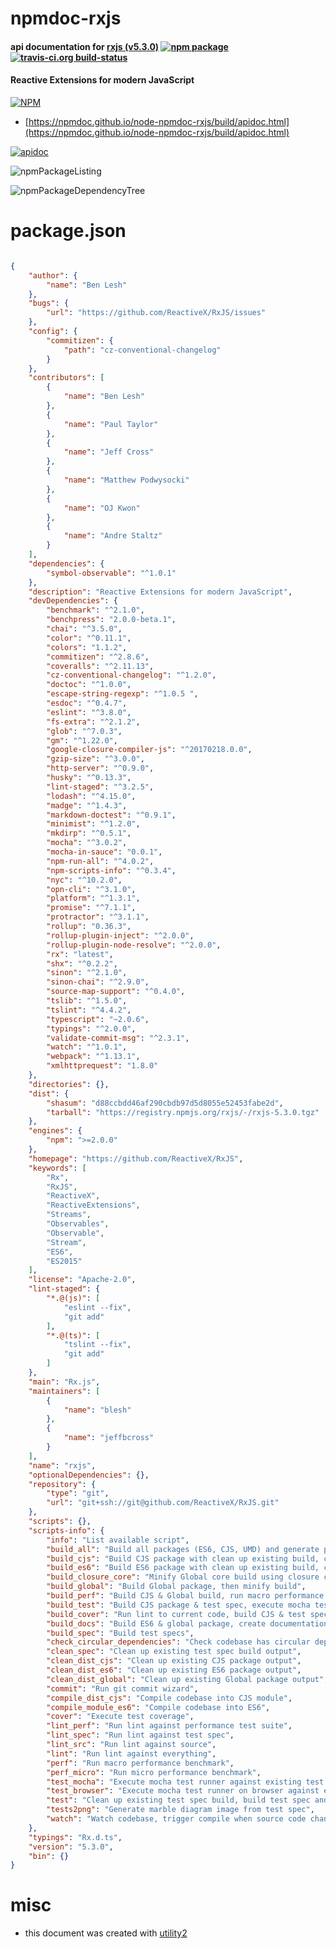# npmdoc-rxjs

#### api documentation for  [rxjs (v5.3.0)](https://github.com/ReactiveX/RxJS)  [![npm package](https://img.shields.io/npm/v/npmdoc-rxjs.svg?style=flat-square)](https://www.npmjs.org/package/npmdoc-rxjs) [![travis-ci.org build-status](https://api.travis-ci.org/npmdoc/node-npmdoc-rxjs.svg)](https://travis-ci.org/npmdoc/node-npmdoc-rxjs)

#### Reactive Extensions for modern JavaScript

[![NPM](https://nodei.co/npm/rxjs.png?downloads=true&downloadRank=true&stars=true)](https://www.npmjs.com/package/rxjs)

- [https://npmdoc.github.io/node-npmdoc-rxjs/build/apidoc.html](https://npmdoc.github.io/node-npmdoc-rxjs/build/apidoc.html)

[![apidoc](https://npmdoc.github.io/node-npmdoc-rxjs/build/screenCapture.buildCi.browser.%252Ftmp%252Fbuild%252Fapidoc.html.png)](https://npmdoc.github.io/node-npmdoc-rxjs/build/apidoc.html)

![npmPackageListing](https://npmdoc.github.io/node-npmdoc-rxjs/build/screenCapture.npmPackageListing.svg)

![npmPackageDependencyTree](https://npmdoc.github.io/node-npmdoc-rxjs/build/screenCapture.npmPackageDependencyTree.svg)



# package.json

```json

{
    "author": {
        "name": "Ben Lesh"
    },
    "bugs": {
        "url": "https://github.com/ReactiveX/RxJS/issues"
    },
    "config": {
        "commitizen": {
            "path": "cz-conventional-changelog"
        }
    },
    "contributors": [
        {
            "name": "Ben Lesh"
        },
        {
            "name": "Paul Taylor"
        },
        {
            "name": "Jeff Cross"
        },
        {
            "name": "Matthew Podwysocki"
        },
        {
            "name": "OJ Kwon"
        },
        {
            "name": "Andre Staltz"
        }
    ],
    "dependencies": {
        "symbol-observable": "^1.0.1"
    },
    "description": "Reactive Extensions for modern JavaScript",
    "devDependencies": {
        "benchmark": "^2.1.0",
        "benchpress": "2.0.0-beta.1",
        "chai": "^3.5.0",
        "color": "^0.11.1",
        "colors": "1.1.2",
        "commitizen": "^2.8.6",
        "coveralls": "^2.11.13",
        "cz-conventional-changelog": "^1.2.0",
        "doctoc": "^1.0.0",
        "escape-string-regexp": "^1.0.5 ",
        "esdoc": "^0.4.7",
        "eslint": "^3.8.0",
        "fs-extra": "^2.1.2",
        "glob": "^7.0.3",
        "gm": "^1.22.0",
        "google-closure-compiler-js": "^20170218.0.0",
        "gzip-size": "^3.0.0",
        "http-server": "^0.9.0",
        "husky": "^0.13.3",
        "lint-staged": "^3.2.5",
        "lodash": "^4.15.0",
        "madge": "^1.4.3",
        "markdown-doctest": "^0.9.1",
        "minimist": "^1.2.0",
        "mkdirp": "^0.5.1",
        "mocha": "^3.0.2",
        "mocha-in-sauce": "0.0.1",
        "npm-run-all": "^4.0.2",
        "npm-scripts-info": "^0.3.4",
        "nyc": "^10.2.0",
        "opn-cli": "^3.1.0",
        "platform": "^1.3.1",
        "promise": "^7.1.1",
        "protractor": "^3.1.1",
        "rollup": "0.36.3",
        "rollup-plugin-inject": "^2.0.0",
        "rollup-plugin-node-resolve": "^2.0.0",
        "rx": "latest",
        "shx": "^0.2.2",
        "sinon": "^2.1.0",
        "sinon-chai": "^2.9.0",
        "source-map-support": "^0.4.0",
        "tslib": "^1.5.0",
        "tslint": "^4.4.2",
        "typescript": "~2.0.6",
        "typings": "^2.0.0",
        "validate-commit-msg": "^2.3.1",
        "watch": "^1.0.1",
        "webpack": "^1.13.1",
        "xmlhttprequest": "1.8.0"
    },
    "directories": {},
    "dist": {
        "shasum": "d88ccbdd46af290cbdb97d5d8055e52453fabe2d",
        "tarball": "https://registry.npmjs.org/rxjs/-/rxjs-5.3.0.tgz"
    },
    "engines": {
        "npm": ">=2.0.0"
    },
    "homepage": "https://github.com/ReactiveX/RxJS",
    "keywords": [
        "Rx",
        "RxJS",
        "ReactiveX",
        "ReactiveExtensions",
        "Streams",
        "Observables",
        "Observable",
        "Stream",
        "ES6",
        "ES2015"
    ],
    "license": "Apache-2.0",
    "lint-staged": {
        "*.@(js)": [
            "eslint --fix",
            "git add"
        ],
        "*.@(ts)": [
            "tslint --fix",
            "git add"
        ]
    },
    "main": "Rx.js",
    "maintainers": [
        {
            "name": "blesh"
        },
        {
            "name": "jeffbcross"
        }
    ],
    "name": "rxjs",
    "optionalDependencies": {},
    "repository": {
        "type": "git",
        "url": "git+ssh://git@github.com/ReactiveX/RxJS.git"
    },
    "scripts": {},
    "scripts-info": {
        "info": "List available script",
        "build_all": "Build all packages (ES6, CJS, UMD) and generate packages",
        "build_cjs": "Build CJS package with clean up existing build, copy source into dist",
        "build_es6": "Build ES6 package with clean up existing build, copy source into dist",
        "build_closure_core": "Minify Global core build using closure compiler",
        "build_global": "Build Global package, then minify build",
        "build_perf": "Build CJS & Global build, run macro performance test",
        "build_test": "Build CJS package & test spec, execute mocha test runner",
        "build_cover": "Run lint to current code, build CJS & test spec, execute test coverage",
        "build_docs": "Build ES6 & global package, create documentation using it",
        "build_spec": "Build test specs",
        "check_circular_dependencies": "Check codebase has circular dependencies",
        "clean_spec": "Clean up existing test spec build output",
        "clean_dist_cjs": "Clean up existing CJS package output",
        "clean_dist_es6": "Clean up existing ES6 package output",
        "clean_dist_global": "Clean up existing Global package output",
        "commit": "Run git commit wizard",
        "compile_dist_cjs": "Compile codebase into CJS module",
        "compile_module_es6": "Compile codebase into ES6",
        "cover": "Execute test coverage",
        "lint_perf": "Run lint against performance test suite",
        "lint_spec": "Run lint against test spec",
        "lint_src": "Run lint against source",
        "lint": "Run lint against everything",
        "perf": "Run macro performance benchmark",
        "perf_micro": "Run micro performance benchmark",
        "test_mocha": "Execute mocha test runner against existing test spec build",
        "test_browser": "Execute mocha test runner on browser against existing test spec build",
        "test": "Clean up existing test spec build, build test spec and execute mocha test runner",
        "tests2png": "Generate marble diagram image from test spec",
        "watch": "Watch codebase, trigger compile when source code changes"
    },
    "typings": "Rx.d.ts",
    "version": "5.3.0",
    "bin": {}
}
```



# misc
- this document was created with [utility2](https://github.com/kaizhu256/node-utility2)
